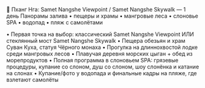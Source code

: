 🌄 Пханг Нга: Samet Nangshe Viewpoint / Samet Nangshe Skywalk — 1 день
Панорамы залива • пещеры и храмы • мангровые леса • слоновье SPA • водопад • пляж с самолётами

• Первая точка на выбор: классический Samet Nangshe Viewpoint ИЛИ стеклянный мост Samet Nangshe Skywalk
• Пещера обезьян и храм Суван Куха, статуя Чёрного монаха
• Прогулка на длиннохвостой лодке среди мангровых лесов
• Плавучая деревня морских цыган + обед из морепродуктов
• Полная программа в слоновьем SPA: грязевые процедуры, купание со слоном, душ со слоном, шоу слонёнка и катание на слонах
• Купание/фото у водопада и финальные кадры на пляже, где взлетают самолёты
